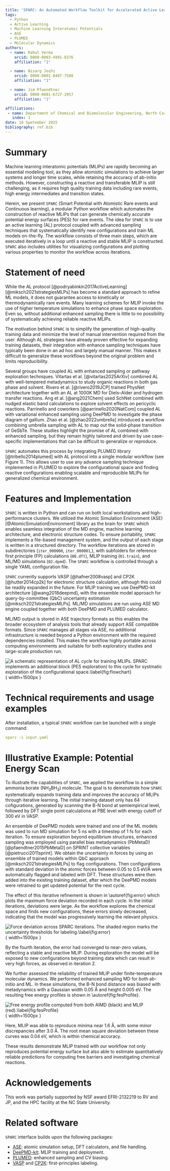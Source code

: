 ```yaml
---
title: 'SPARC: An Automated Workflow Toolkit for Accelerated Active Learning of Reactive Machine Learning Interatomic Potentials'
tags:
  - Python
  - Active Learning
  - Machine Learning Interatomic Potentials
  - ASE
  - PLUMED
  - Molecular Dynamics
authors:
  - name: Rahul Verma
    orcid: 0000-0003-4991-8376
    affiliation: "1"

  - name: Nisarg Joshi
    orcid: 0000-0001-8497-7588
    affiliation: "1"

  - name: Jim Pfaendtner
    orcid: 0000-0001-6727-2957
    affiliation: "1"

affiliations:
 - name: Department of Chemical and Biomolecular Engineering, North Carolina State University, Raleigh, USA
   index: 1
date: 18 Spetember 2025
bibliography: ref.bib
---
```


# Summary

Machine learning interatomic potentials (MLIPs) are rapidly becoming an essential modeling tool, as they allow atomistic simulations to achieve larger systems and longer time scales, while retaining the accuracy of ab-initio methods. However, constructing a reactive and transferable MLIP is still challenging, as it requires high quality training data including rare events, high energy intermediates and transition states.

Herein, we present `SPARC` (Smart Potential with Atomistic Rare events and Continuous learning), a modular Python workflow which automates the construction of reactive MLIPs that can generate chemically accurate potential energy surfaces (PES) for rare events.  The idea for `SPARC` is to use an active learning (AL) protocol coupled with advanced sampling techniques that systematically identify new configurations and train ML models on-the-fly. The workflow consists of three main steps, which are executed iteratively in a loop until a reactive and stable MLIP is constructed. `SPARC` also includes utilities for visualizing configurations and plotting various properties to monitor the workflow across iterations.

# Statement of need

While the AL protocol [@podryabinkin2017ActiveLearning] [@miksch2021strategiesMLPs] has become a standard approach to refine ML models, it does not guarantee access to kinetically or thermodynamically rare events. Many learning schemes for MLIP invoke the use of higher temperature simulations to enhance phase space exploration. Even so, without additional enhanced sampling there is little to no possibility of systematically achieving reliable reactive MLIPs. 

The motivation behind `SPARC` is to simplify the generation of high-quality training data and minimize the level of manual intervention required from the user. Although AL strategies have already proven effective for expanding training datasets, their integration with enhance sampling techniques have typically been done in an ad hoc and largely manual manner. This makes it difficult to generalize these workflows beyond the original problem and limits reproducibility. 

Several groups have coupled AL with enhanced sampling or pathway exploration techniques. Vitartas et al. [@vitartas2025ArXiv] combined AL with well-tempered metadynamics to study organic reactions in both gas phase and solvent. Rivero et al. [@rivero2019JCP] trained PhysNet architecture together with an AL at 1000K MD for Diels–Alder and hydrogen transfer reactions. Ang et al. [@ang2021Chem] used SchNet combined with nudged elastic band calculations to explore solvent effects on pericyclic reactions. Parrinello and coworkers [@parrinello2020NatCom] coupled AL with variational enhanced sampling using DeePMD to investigate the phase diagram of gallium. Zhao et al. [@zhao2022umbrella] introduced a workflow combining umbrella sampling with AL to map out the solid-phase transition of GeSbTe. These studies highlight the promise of AL combined with enhanced sampling, but they remain highly tailored and driven by use case-specific implementations that can be difficult to generalize or reproduce.

`SPARC` automates this process by integrating PLUMED library [@tribello2014plumed] with AL protocol into a single modular workflow (see Figure 1). This allows user to use any advance sampling technique implemented in PLUMED to explore the configurational space and finding reactive configurations enabling scalable and reproducible MLIPs for generalized chemical environment.

<!-- ![Schematic of the SPARC workflow showing the iterative loop of sampling, uncertainty estimation, and labeling.\label{fig:workflow}](workflow_diagram.svg) -->

# Features and Implementation


`SPARC` is written in Python and can run on both local workstations and high-performance clusters. We utilized the Atomic Simulation Environment (ASE) [@AtomicSimulationEnvironment] library as the brain for `SPARC` which enables seamless integration of the MD engine, machine learning architecture, and electronic structure codes. To ensure portability, `SPARC` implements a file-based management system, and the output of each stage is written in a structured directory. The workflow iterations are stored in subdirectories (`iter_000000`, `iter_000001`,), with subfolders for reference first principle (FP) calculations (`00.dft`), MLIP training (`01.train`), and ML/MD simulations (`02.dpmd`). The `SPARC` workflow is controlled through a single YAML configuration file.

`SPARC` currently supports VASP [@hafner2008vasp] and CP2K [@hutter2014cp2k] for electronic structure calculation, although this could be readily expanded in the future. For MLIP training we use DeePMD-kit architecture [@wang2018deepmd], with the ensemble model approach for query-by-committee (QbC) uncertainty estimation [@miksch2021strategiesMLPs]. ML/MD simulations are run using ASE MD engine coupled together with both DeePMD and PLUMED calculator.

ML/MD output is stored in ASE trajectory formats as this enables the broader ecosystem of analysis tools that already support ASE compatible formats. Since `SPARC` manages all stages via ASE, no additional infrastructure is needed beyond a Python environment with the required dependencies installed. This makes the workflow highly portable across computing environments and suitable for both exploratory studies and large-scale production run.

![A schematic representation of AL cycle for training MLIPs. `SPARC` implements an additional block (PES exploration) to this cycle for systmatic exploration of the configurational space.\label{fig:flowchart}](figures/flowchart.png){ width=1500px }

# Technical requirements and usage examples

After installation, a typical `SPARC` workflow can be launched with a single command:

```yaml
sparc -i input.yaml
```

# Illustrative Example: Potential Energy Scan

<!-- To illustrate the capabilities of SPARC, we applied the workflow to a simple **ammonia borane (NH<sub>3</sub>BH<sub>3</sub>)** molecule.. The goal is to demonstrate how SPARC systematically expands training data and improves the accuracy of MLIPs through iterative active learning. -->

To illustrate the capabilities of `SPARC`, we applied the workflow to a simple ammonia borate (NH$_3$BH$_3$) molecule. The goal is to demonstrate how `SPARC` systematically expands training data and improves the accuracy of MLIPs through iterative learning.  The initial training dataset only has 64 cofigurations, generated by scanning the B-N bond at semiempirical level, followed by DFT single point calculations at PBE level with energy cutoff of 300 eV in VASP. 

An ensemble of DeePMD models were trained and one of the ML models was used to run MD simulation for 5 ns with a timestep of 1 fs for each iteration. To ensure exploration beyond equilibrium structures, enhanced sampling was employed using parallel bias metadynamics (PbMetaD) [@pfaendtner2015PbMetaD] on SPRINT collective variables [@pietrucci2011sprint].  We obtain the uncertainty in forces by using an ensemble of trained models within QbC approach [@miksch2021strategiesMLPs] to flag configurations. Then configurations with standard deviation in the atomic forces between 0.05 to 0.5 eV/Å were automatically flagged and labeled with DFT. These structures were then added into the existing training dataset, after which the DeePMD models were retrained to get updated potential for the next cycle. 

The effect of this iterative refinement is shown in \autoref{fig:error} which plots the maximum force deviation recorded in each cycle. In the initial iterations, deviations were large. As the workflow explores the chemical space and finds new configurations, these errors slowly decreased, indicating that the model was progressively learning the relevant physics. 

![Force deviation across `SPARC` iterations. The shaded region marks the uncertainty thresholds for labeling.\label{fig:error}](figures/error.png){ width=1500px }

By the fourth iteration, the error had converged to near-zero values, reflecting a stable and reactive MLIP. During exploration the model will be exposed to new configurations beyond training data which can result in very high forces, as observed in iteration 2.


We further assessed the reliability of trained MLIP under finite-temperature molecular dynamics. We performed enhanced sampling MD for both ab-initio and ML. In these simulations, the B-N bond distance was biased with metadynamics with a Gaussian width 0.05 Å and height 0.005 eV. The resulting free energy profiles is shown in \autoref{fig:fesProfile}.

![Free energy profile computed from both AIMD (black) and MLIP (red).\label{fig:fesProfile}](figures/FreeEnergy.png){ width=1500px }

Here, MLIP was able to reproduce minima near 1.6 Å, with some minor discrepancies after 3.0 Å. The root mean square deviation between these curves was 0.04 eV, which is within chemical accuracy. 

These results demonstrate MLIP trained with our workflow not only reproduces potential energy surface but also able to estimate quantitatively reliable predictions for computing free barriers and investigating chemical reactions.

# Acknowledgements

This work was partially supported by NSF award EFRI-2132219 to RV and JP, and the HPC facility at the NC State University.

# Related software

`SPARC` interface builds upon the following packages:

- [ASE](https://wiki.fysik.dtu.dk/ase/): atomic simulation setup, DFT calculators, and file handling.  
- [DeePMD-kit](https://github.com/deepmodeling/deepmd-kit): MLIP training and deployment.  
- [PLUMED](https://www.plumed.org/): enhanced sampling and CV biasing.  
- [VASP](https://www.vasp.at/) and [CP2K](https://www.cp2k.org/): first-principles labeling.  

<!-- # References -->


